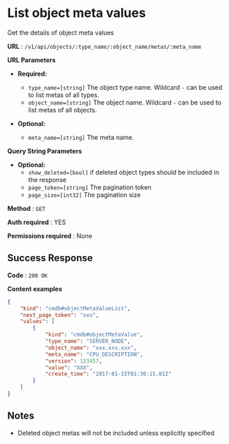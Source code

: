 # List object meta values

Get the details of object meta values

**URL** : `/v1/api/objects/:type_name/:object_name/metas/:meta_name`

**URL Parameters**

* **Required:**
  * `type_name=[string]` The object type name. Wildcard `-` can be used to list metas of all types.
  * `object_name=[string]` The object name. Wildcard `-` can be used to list metas of all objects.

* **Optional:**
  * `meta_name=[string]` The meta name.

**Query String Parameters**

* **Optional:**
  * `show_deleted=[bool]` if deleted object types should be included in the response
  * `page_token=[string]` The pagination token
  * `page_size=[int32]` The pagination size

**Method** : `GET`

**Auth required** : YES

**Permissions required** : None

## Success Response

**Code** : `200 OK`

**Content examples**

```json
{
    "kind": "cmdb#objectMetaValueList",
    "next_page_token": "xxx",
    "values": [
        {
            "kind": "cmdb#objectMetaValue",
            "type_name": "SERVER_NODE",
            "object_name": "xxx.xxx.xxx",
            "meta_name": "CPU_DESCRIPTION",
            "version": 123457,
            "value": "XXX",
            "create_time": "2017-01-15T01:30:15.01Z"
        }
    ]
}
```

## Notes

* Deleted object metas will not be included unless explicitly specified
